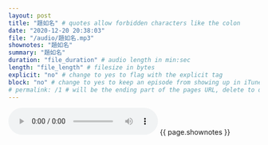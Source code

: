 ```yaml
---
layout: post
title: "題如名" # quotes allow forbidden characters like the colon
date: "2020-12-20 20:38:03"
file: "/audio/題如名.mp3"
shownotes: "題如名"
summary: "題如名"
duration: "file_duration" # audio length in min:sec
length: "file_length" # filesize in bytes
explicit: "no" # change to yes to flag with the explicit tag
block: "no" # change to yes to keep an episode from showing up in iTunes
# permalink: /1 # will be the ending part of the pages URL, delete to default to the title
---
```


<audio controls>
<source src="{{site.url}}{{site.baseurl}}{{ page.file }}" type="audio/x-mp3">
Your browser does not support the audio element.
</audio>
{{ page.shownotes }}
